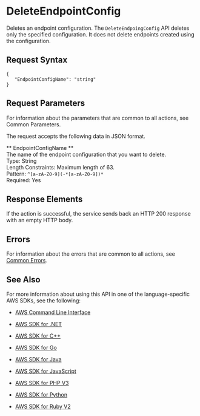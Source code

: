 # DeleteEndpointConfig<a name="API_DeleteEndpointConfig"></a>

Deletes an endpoint configuration\. The `DeleteEndpoingConfig` API deletes only the specified configuration\. It does not delete endpoints created using the configuration\. 

## Request Syntax<a name="API_DeleteEndpointConfig_RequestSyntax"></a>

```
{
   "EndpointConfigName": "string"
}
```

## Request Parameters<a name="API_DeleteEndpointConfig_RequestParameters"></a>

For information about the parameters that are common to all actions, see Common Parameters\.

The request accepts the following data in JSON format\.

 ** EndpointConfigName **   
The name of the endpoint configuration that you want to delete\.  
Type: String  
Length Constraints: Maximum length of 63\.  
Pattern: `^[a-zA-Z0-9](-*[a-zA-Z0-9])*`   
Required: Yes

## Response Elements<a name="API_DeleteEndpointConfig_ResponseElements"></a>

If the action is successful, the service sends back an HTTP 200 response with an empty HTTP body\.

## Errors<a name="API_DeleteEndpointConfig_Errors"></a>

For information about the errors that are common to all actions, see [Common Errors](CommonErrors.md)\.

## See Also<a name="API_DeleteEndpointConfig_SeeAlso"></a>

For more information about using this API in one of the language\-specific AWS SDKs, see the following:

+  [AWS Command Line Interface](http://docs.aws.amazon.com/goto/aws-cli/sagemaker-2017-07-24/DeleteEndpointConfig) 

+  [AWS SDK for \.NET](http://docs.aws.amazon.com/goto/DotNetSDKV3/sagemaker-2017-07-24/DeleteEndpointConfig) 

+  [AWS SDK for C\+\+](http://docs.aws.amazon.com/goto/SdkForCpp/sagemaker-2017-07-24/DeleteEndpointConfig) 

+  [AWS SDK for Go](http://docs.aws.amazon.com/goto/SdkForGoV1/sagemaker-2017-07-24/DeleteEndpointConfig) 

+  [AWS SDK for Java](http://docs.aws.amazon.com/goto/SdkForJava/sagemaker-2017-07-24/DeleteEndpointConfig) 

+  [AWS SDK for JavaScript](http://docs.aws.amazon.com/goto/AWSJavaScriptSDK/sagemaker-2017-07-24/DeleteEndpointConfig) 

+  [AWS SDK for PHP V3](http://docs.aws.amazon.com/goto/SdkForPHPV3/sagemaker-2017-07-24/DeleteEndpointConfig) 

+  [AWS SDK for Python](http://docs.aws.amazon.com/goto/boto3/sagemaker-2017-07-24/DeleteEndpointConfig) 

+  [AWS SDK for Ruby V2](http://docs.aws.amazon.com/goto/SdkForRubyV2/sagemaker-2017-07-24/DeleteEndpointConfig) 
